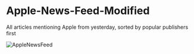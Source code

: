 # Apple-News-Feed-Modified

All articles mentioning Apple from yesterday, sorted by popular publishers first


![AppleNewsFeed](https://user-images.githubusercontent.com/31929901/108482106-b6f8ec80-72a1-11eb-9029-cd617c9ade84.gif)
